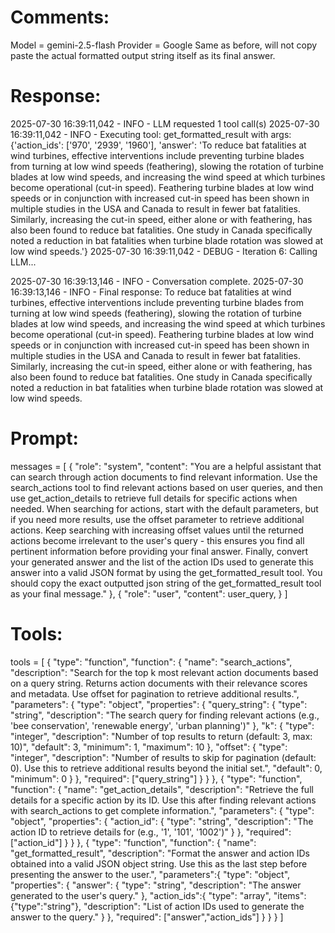 # Comments: #
Model = gemini-2.5-flash
Provider = Google
Same as before, will not copy paste the actual formatted output string itself as its final answer.

# Response: #
2025-07-30 16:39:11,042 - INFO - LLM requested 1 tool call(s)
2025-07-30 16:39:11,042 - INFO - Executing tool: get_formatted_result with args: {'action_ids': ['970', '2939', '1960'], 'answer': 'To reduce bat fatalities at wind turbines, effective interventions include preventing turbine blades from turning at low wind speeds (feathering), slowing the rotation of turbine blades at low wind speeds, and increasing the wind speed at which turbines become operational (cut-in speed). Feathering turbine blades at low wind speeds or in conjunction with increased cut-in speed has been shown in multiple studies in the USA and Canada to result in fewer bat fatalities. Similarly, increasing the cut-in speed, either alone or with feathering, has also been found to reduce bat fatalities. One study in Canada specifically noted a reduction in bat fatalities when turbine blade rotation was slowed at low wind speeds.'}
2025-07-30 16:39:11,042 - DEBUG - Iteration 6: Calling LLM...

2025-07-30 16:39:13,146 - INFO - Conversation complete.
2025-07-30 16:39:13,146 - INFO - Final response: To reduce bat fatalities at wind turbines, effective interventions include preventing turbine blades from turning at low wind speeds (feathering), slowing the rotation of turbine blades at low wind speeds, and increasing the wind speed at which turbines become operational (cut-in speed). Feathering turbine blades at low wind speeds or in conjunction with increased cut-in speed has been shown in multiple studies in the USA and Canada to result in fewer bat fatalities. Similarly, increasing the cut-in speed, either alone or with feathering, has also been found to reduce bat fatalities. One study in Canada specifically noted a reduction in bat fatalities when turbine blade rotation was slowed at low wind speeds.


# Prompt: #
messages = [
        {
            "role": "system",
            "content": "You are a helpful assistant that can search through action documents to find relevant information. Use the search_actions tool to find relevant actions based on user queries, and then use get_action_details to retrieve full details for specific actions when needed. When searching for actions, start with the default parameters, but if you need more results, use the offset parameter to retrieve additional actions. Keep searching with increasing offset values until the returned actions become irrelevant to the user's query - this ensures you find all pertinent information before providing your final answer. Finally, convert your generated answer and the list of the action IDs used to generate this answer into a valid JSON format by using the get_formatted_result tool. You should copy the exact outputted json string of the get_formatted_result tool as your final message."
        },
        {
            "role": "user",
            "content": user_query,
        }
    ]

# Tools: #
tools = [
    {
        "type": "function",
        "function": {
            "name": "search_actions",
            "description": "Search for the top k most relevant action documents based on a query string. Returns action documents with their relevance scores and metadata. Use offset for pagination to retrieve additional results.",
            "parameters": {
                "type": "object",
                "properties": {
                    "query_string": {
                        "type": "string",
                        "description": "The search query for finding relevant actions (e.g., 'bee conservation', 'renewable energy', 'urban planning')"
                    },
                    "k": {
                        "type": "integer",
                        "description": "Number of top results to return (default: 3, max: 10)",
                        "default": 3,
                        "minimum": 1,
                        "maximum": 10
                    },
                    "offset": {
                        "type": "integer",
                        "description": "Number of results to skip for pagination (default: 0). Use this to retrieve additional results beyond the initial set.",
                        "default": 0,
                        "minimum": 0
                    }
                },
                "required": ["query_string"]
            }
        }
    },
    {
        "type": "function",
        "function": {
            "name": "get_action_details",
            "description": "Retrieve the full details for a specific action by its ID. Use this after finding relevant actions with search_actions to get complete information.",
            "parameters": {
                "type": "object",
                "properties": {
                    "action_id": {
                        "type": "string",
                        "description": "The action ID to retrieve details for (e.g., '1', '101', '1002')"
                    }
                },
                "required": ["action_id"]
            }
        }
    },
    {
        "type": "function",
        "function": {
            "name": "get_formatted_result",
            "description": "Format the answer and action IDs obtained into a valid JSON object string. Use this as the last step before presenting the answer to the user.",
            "parameters":{
                "type": "object",
                "properties": {
                    "answer": {
                        "type": "string",
                        "description": "The answer generated to the user's query."
                    },
                    "action_ids":{
                        "type": "array",
                        "items": {"type":"string"},
                        "description": "List of action IDs used to generate the answer to the query."
                    }
                },
                "required": ["answer","action_ids"]
            }
        }
    }
]